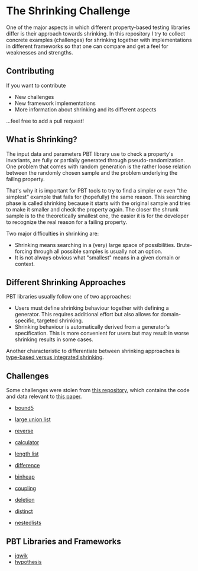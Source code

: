 # The Shrinking Challenge

One of the major aspects in which different property-based testing libraries differ
is their approach towards shrinking. In this repository I try to collect
concrete examples (challenges) for shrinking together with implementations
in different frameworks so that one can compare and get a feel for
weaknesses and strengths.

## Contributing

If you want to contribute
- New challenges
- New framework implementations
- More information about shrinking and its different aspects

...feel free to add a pull request!


## What is Shrinking?

The input data and parameters PBT library use to check a property's invariants, 
are fully or partially generated through pseudo-randomization. 
One problem that comes with random generation is the rather loose relation 
between the randomly chosen sample and the problem underlying the failing property.

That's why it is important for PBT tools to try to find a simpler or even 
“the simplest” example that fails for (hopefully) the same reason. 
This searching phase is called shrinking because it starts with the original sample 
and tries to make it smaller and check the property again. The closer the shrunk
sample is to the theoretically smallest one, the easier it is for the developer
to recognize the real reason for a failing property.

Two major difficulties in shrinking are:
- Shrinking means searching in a (very) large space of possibilities. 
  Brute-forcing through all possible samples is usually not an option.
- It is not always obvious what "smallest" means in a given domain or context.

## Different Shrinking Approaches

PBT libraries usually follow one of two approaches:
- Users must define shrinking behaviour together with defining a generator.
  This requires additional effort but also allows for domain-specific, targeted shrinking.
- Shrinking behaviour is automatically derived from a generator's specification.
  This is more convenient for users but may result in worse shrinking results in some cases. 

Another characteristic to differentiate between shrinking approaches is  
[type-based versus integrated shrinking](https://hypothesis.works/articles/integrated-shrinking/).

## Challenges

Some challenges were stolen from 
[this repository](https://github.com/mc-imperial/hypothesis-ecoop-2020-artifact/tree/master/smartcheck-benchmarks),
which contains the code and data relevant to 
[this paper](https://drmaciver.github.io/papers/reduction-via-generation-preview.pdf).

- [bound5](/challenges/bound5.md)

- [large union list](/challenges/large_union_list.md)

- [reverse](/challenges/reverse.md)

- [calculator](/challenges/calculator.md)

- [length list](/challenges/lengthlist.md)

- [difference](/challenges/difference.md)

- [binheap](/challenges/binheap.md)

- [coupling](/challenges/coupling.md)

- [deletion](/challenges/deletion.md)

- [distinct](/challenges/distinct.md)

- [nestedlists](/challenges/nestedlists.md)

## PBT Libraries and Frameworks

- [jqwik](/pbt-libraries/jqwik/README.md)
- [hypothesis](/pbt-libraries/hypothesis/README.md)
